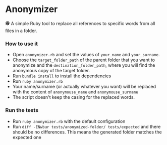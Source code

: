# Anonymizer

🕵️‍ A simple Ruby tool to replace all references to specific words from all files in a folder.

### How to use it

- Open `anonymizer.rb` and set the values of `your_name` and `your_surname`. 
- Choose the `target_folder_path` of the parent folder that you want to anonymize and the `destination_folder_path`, where you will find the anonymous copy of the target folder.
- Run `bundle install` to install the dependencies
- Run `ruby anonymizer.rb`
- Your name/surname (or actually whatever you want) will be replaced with the content of `anonymouse_name` and `anonymouse_surname`
- The script doesn't keep the casing for the replaced words.

### Run the tests

- Run `ruby anonymizer.rb` with the default configuration
- Run `diff -ENwbur tests/anonymized-folder/ tests/expected` and there should be no differences. This means the generated folder matches the expected one
